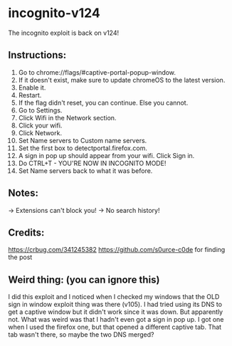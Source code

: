 # incognito-v124
The incognito exploit is back on v124!

## Instructions:
1. Go to chrome://flags/#captive-portal-popup-window.
2. If it doesn't exist, make sure to update chromeOS to the latest version.
3. Enable it.
4. Restart.
5. If the flag didn't reset, you can continue. Else you cannot.
6. Go to Settings.
7. Click Wifi in the Network section.
8. Click your wifi.
9. Click Network.
10. Set Name servers to Custom name servers.
11. Set the first box to detectportal.firefox.com.
12. A sign in pop up should appear from your wifi. Click Sign in.
13. Do CTRL+T - YOU'RE NOW IN INCOGNITO MODE!
14. Set Name servers back to what it was before.

## Notes:
-> Extensions can't block you!
-> No search history!

## Credits:
https://crbug.com/341245382
https://github.com/s0urce-c0de for finding the post

## Weird thing: (you can ignore this)
I did this exploit and I noticed when I checked my windows that the OLD sign in window exploit thing was there (v105). I had tried using its DNS to get a captive window but it didn't work since it was down. But apparently not. What was weird was that I hadn't even got a sign in pop up. I got one when I used the firefox one, but that opened a different captive tab. That tab wasn't there, so maybe the two DNS merged?
